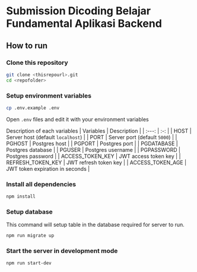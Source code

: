 # Submission Dicoding Belajar Fundamental Aplikasi Backend

## How to run

### Clone this repository

```bash
git clone <thisrepourl>.git
cd <repofolder>
```

### Setup environment variables

```bash
cp .env.example .env
```
Open `.env` files and edit it with your environment variables


Description of each variables
| Variables | Description |
| :---: | :-: |
| HOST | Server host (default `localhost`) |
| PORT | Server port (default `5000`) |
| PGHOST | Postgres host |
| PGPORT | Postgres port |
| PGDATABASE | Postgres database |
| PGUSER | Postgres username |
| PGPASSWORD | Postgres password |
| ACCESS_TOKEN_KEY | JWT access token key |
| REFRESH_TOKEN_KEY | JWT refresh token key |
| ACCESS_TOKEN_AGE | JWT token expiration in seconds |

### Install all dependencies
```bash
npm install
```

### Setup database
This command will setup table in the database required for server to run.
```bash
npm run migrate up
```

### Start the server in development mode
```
npm run start-dev
```
